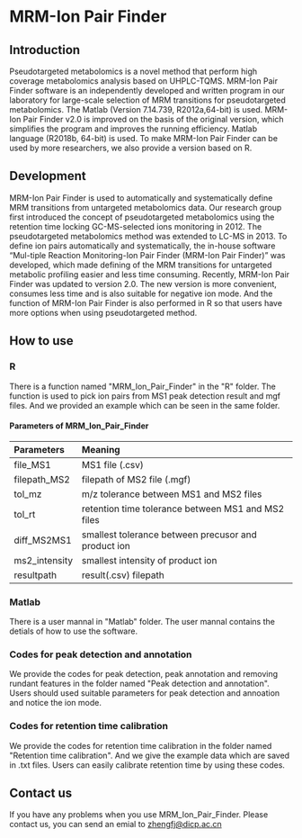 # MRM-Ion Pair Finder

## Introduction
Pseudotargeted metabolomics is a novel method that perform high coverage metabolomics analysis based on UHPLC-TQMS. MRM-Ion Pair Finder software is an independently developed and written program in our laboratory for large-scale selection of MRM transitions for pseudotargeted metabolomics. The Matlab (Version 7.14.739, R2012a,64-bit) is used. MRM-Ion Pair Finder v2.0 is improved on the basis of the original version, which simplifies the program and improves the running efficiency. Matlab language (R2018b, 64-bit) is used. To make MRM-Ion Pair Finder can be used by more researchers, we also provide a version based on R.

## Development
MRM-Ion Pair Finder is used to automatically and systematically define MRM transitions from untargeted metabolomics data. Our research group first introduced the concept of pseudotargeted metabolomics using the retention time locking GC-MS-selected ions monitoring in 2012. The pseudotargeted metabolomics method was extended to LC-MS in 2013. To define ion pairs automatically and systematically, the in-house software “Mul-tiple Reaction Monitoring-Ion Pair Finder (MRM-Ion Pair Finder)” was developed, which made defining of the MRM transitions for untargeted metabolic profiling easier and less time consuming. Recently, MRM-Ion Pair Finder was updated to version 2.0. The new version is more convenient, consumes less time and is also suitable for negative ion mode. And the function of MRM-Ion Pair Finder is also performed in R so that users have more options when using pseudotargeted method.

## How to use
### R
There is a function named "MRM_Ion_Pair_Finder" in the "R" folder. The function is used to pick ion pairs from MS1 peak detection result and mgf files. And we provided an example which can be seen in the same folder.
#### Parameters of MRM_Ion_Pair_Finder
|Parameters 	|Meaning                                                |
|:--------------|:------------------------------------------------------|
|file_MS1	    |MS1 file (.csv)                                        |
|filepath_MS2   |filepath of MS2 file (.mgf)                            |
|tol_mz         |m/z tolerance between MS1 and MS2 files                |
|tol_rt	        |retention time tolerance between MS1 and MS2 files     |
|diff_MS2MS1	|smallest tolerance between precusor and product ion    |
|ms2_intensity  |smallest intensity of product ion                      |
|resultpath     |result(.csv) filepath                                  |

### Matlab
There is a user mannal in "Matlab" folder. The user mannal contains the detials of how to use the software.

### Codes for peak detection and annotation
We provide the codes for peak detection, peak annotation and removing rundant features in the folder named "Peak detection and annotation". Users should used suitable parameters for peak detection and annoation and notice the ion mode.

### Codes for retention time calibration
We provide the codes for retention time calibration in the folder named "Retention time calibration". And we give the example data which are saved in .txt files. Users can easily calibrate retention time by using these codes.

## Contact us
If you have any problems when you use MRM_Ion_Pair_Finder. Please contact us, you can send an emial to zhengfj@dicp.ac.cn

